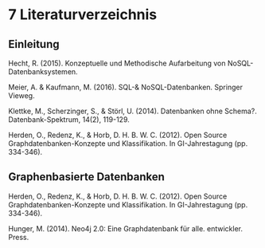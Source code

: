# 7 Literaturverzeichnis

## Einleitung

Hecht, R. (2015). Konzeptuelle und Methodische Aufarbeitung von NoSQL-Datenbanksystemen.

Meier, A. & Kaufmann, M. (2016). SQL-& NoSQL-Datenbanken. Springer Vieweg.

Klettke, M., Scherzinger, S., & Störl, U. (2014). Datenbanken ohne Schema?. Datenbank-Spektrum, 14(2), 119-129.

Herden, O., Redenz, K., & Horb, D. H. B. W. C. (2012). Open Source Graphdatenbanken-Konzepte und Klassifikation. In GI-Jahrestagung (pp. 334-346).

## Graphenbasierte Datenbanken

Herden, O., Redenz, K., & Horb, D. H. B. W. C. (2012). Open Source Graphdatenbanken-Konzepte und Klassifikation. In GI-Jahrestagung (pp. 334-346).

Hunger, M. (2014). Neo4j 2.0: Eine Graphdatenbank für alle. entwickler. Press.